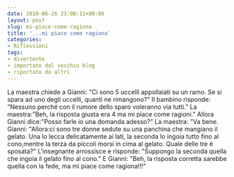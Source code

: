 ```yaml
---
date: 2010-06-26 23:08:11+00:00
layout: post
slug: mi-piace-come-ragiona
title: '...mi piace come ragiona'
categories:
- Riflessioni
tags:
- divertente
- importato dal vecchio blog
- riportato da altri
---
```


La maestra chiede a Gianni: "Ci sono 5 uccelli
appollaiati su un ramo.
Se si spara ad uno degli uccelli, quanti ne rimangono?"
Il bambino risponde: "Nessuno perché con il rumore
dello sparo voleranno via tutti."
La maestra:"Beh, la risposta giusta era 4 ma mi piace
come ragioni."
Allora Gianni dice:"Posso farle io una domanda adesso?"
La maestra: "Va bene.
Gianni: "Allora:ci sono tre donne sedute su una
panchina che mangiano il gelato.
Una lo lecca delicatamente ai lati, la seconda lo
ingoia tutto fino al cono,mentre la terza da piccoli
morsi in cima al gelato.
Quale delle tre è sposata?"
L'insegnante arrossisce e risponde: "Suppongo la
seconda quella che ingoia il gelato fino al cono."
E Gianni: "Beh, la risposta corretta sarebbe quella
con la fede, ma mi piace come ragiona!!!"
